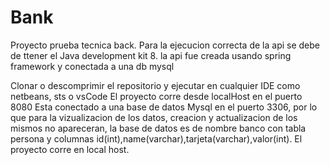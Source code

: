 # Bank
Proyecto prueba tecnica back.
Para la ejecucion correcta de la api se debe de ttener el Java development kit 8.
la api fue creada usando spring framework y conectada a una db mysql 

Clonar o descomprimir el repositorio y ejecutar en cualquier IDE como netbeans, sts o vsCode
El proyecto corre desde localHost en el puerto 8080
Esta conectado a una base de datos Mysql en el puerto 3306, por lo que para la vizualizacion de los datos, creacion y actualizacion de los mismos no apareceran, la base de datos es de nombre banco con tabla persona y columnas id(int),name(varchar),tarjeta(varchar),valor(int).
El proyecto corre en local host.


